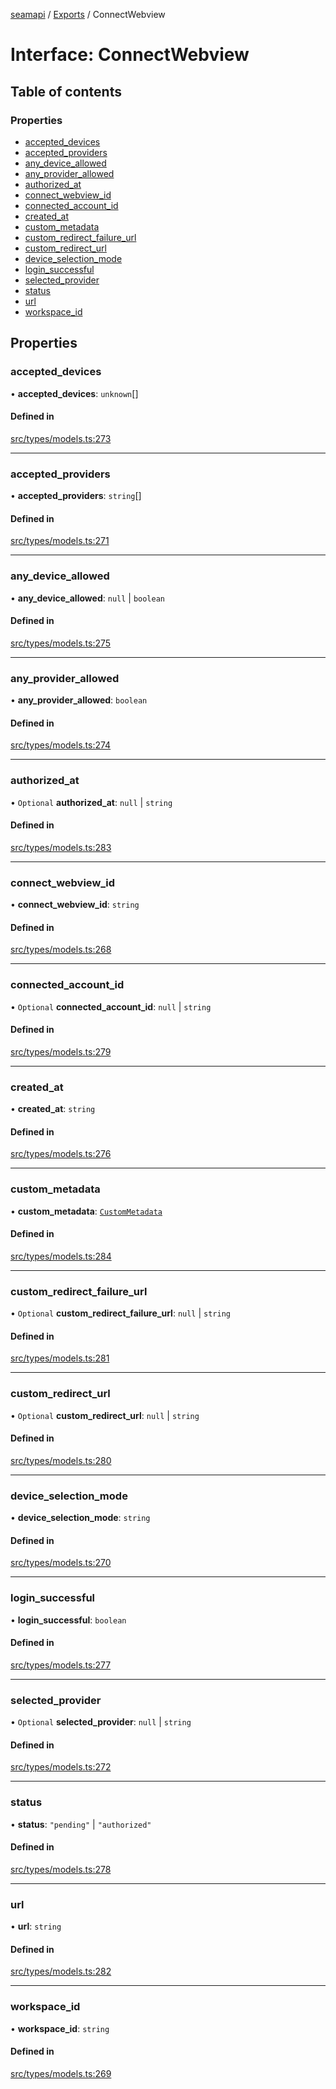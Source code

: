 [seamapi](../README.md) / [Exports](../modules.md) / ConnectWebview

# Interface: ConnectWebview

## Table of contents

### Properties

- [accepted\_devices](ConnectWebview.md#accepted_devices)
- [accepted\_providers](ConnectWebview.md#accepted_providers)
- [any\_device\_allowed](ConnectWebview.md#any_device_allowed)
- [any\_provider\_allowed](ConnectWebview.md#any_provider_allowed)
- [authorized\_at](ConnectWebview.md#authorized_at)
- [connect\_webview\_id](ConnectWebview.md#connect_webview_id)
- [connected\_account\_id](ConnectWebview.md#connected_account_id)
- [created\_at](ConnectWebview.md#created_at)
- [custom\_metadata](ConnectWebview.md#custom_metadata)
- [custom\_redirect\_failure\_url](ConnectWebview.md#custom_redirect_failure_url)
- [custom\_redirect\_url](ConnectWebview.md#custom_redirect_url)
- [device\_selection\_mode](ConnectWebview.md#device_selection_mode)
- [login\_successful](ConnectWebview.md#login_successful)
- [selected\_provider](ConnectWebview.md#selected_provider)
- [status](ConnectWebview.md#status)
- [url](ConnectWebview.md#url)
- [workspace\_id](ConnectWebview.md#workspace_id)

## Properties

### accepted\_devices

• **accepted\_devices**: `unknown`[]

#### Defined in

[src/types/models.ts:273](https://github.com/seamapi/javascript/blob/main/src/types/models.ts#L273)

___

### accepted\_providers

• **accepted\_providers**: `string`[]

#### Defined in

[src/types/models.ts:271](https://github.com/seamapi/javascript/blob/main/src/types/models.ts#L271)

___

### any\_device\_allowed

• **any\_device\_allowed**: ``null`` \| `boolean`

#### Defined in

[src/types/models.ts:275](https://github.com/seamapi/javascript/blob/main/src/types/models.ts#L275)

___

### any\_provider\_allowed

• **any\_provider\_allowed**: `boolean`

#### Defined in

[src/types/models.ts:274](https://github.com/seamapi/javascript/blob/main/src/types/models.ts#L274)

___

### authorized\_at

• `Optional` **authorized\_at**: ``null`` \| `string`

#### Defined in

[src/types/models.ts:283](https://github.com/seamapi/javascript/blob/main/src/types/models.ts#L283)

___

### connect\_webview\_id

• **connect\_webview\_id**: `string`

#### Defined in

[src/types/models.ts:268](https://github.com/seamapi/javascript/blob/main/src/types/models.ts#L268)

___

### connected\_account\_id

• `Optional` **connected\_account\_id**: ``null`` \| `string`

#### Defined in

[src/types/models.ts:279](https://github.com/seamapi/javascript/blob/main/src/types/models.ts#L279)

___

### created\_at

• **created\_at**: `string`

#### Defined in

[src/types/models.ts:276](https://github.com/seamapi/javascript/blob/main/src/types/models.ts#L276)

___

### custom\_metadata

• **custom\_metadata**: [`CustomMetadata`](../modules.md#custommetadata)

#### Defined in

[src/types/models.ts:284](https://github.com/seamapi/javascript/blob/main/src/types/models.ts#L284)

___

### custom\_redirect\_failure\_url

• `Optional` **custom\_redirect\_failure\_url**: ``null`` \| `string`

#### Defined in

[src/types/models.ts:281](https://github.com/seamapi/javascript/blob/main/src/types/models.ts#L281)

___

### custom\_redirect\_url

• `Optional` **custom\_redirect\_url**: ``null`` \| `string`

#### Defined in

[src/types/models.ts:280](https://github.com/seamapi/javascript/blob/main/src/types/models.ts#L280)

___

### device\_selection\_mode

• **device\_selection\_mode**: `string`

#### Defined in

[src/types/models.ts:270](https://github.com/seamapi/javascript/blob/main/src/types/models.ts#L270)

___

### login\_successful

• **login\_successful**: `boolean`

#### Defined in

[src/types/models.ts:277](https://github.com/seamapi/javascript/blob/main/src/types/models.ts#L277)

___

### selected\_provider

• `Optional` **selected\_provider**: ``null`` \| `string`

#### Defined in

[src/types/models.ts:272](https://github.com/seamapi/javascript/blob/main/src/types/models.ts#L272)

___

### status

• **status**: ``"pending"`` \| ``"authorized"``

#### Defined in

[src/types/models.ts:278](https://github.com/seamapi/javascript/blob/main/src/types/models.ts#L278)

___

### url

• **url**: `string`

#### Defined in

[src/types/models.ts:282](https://github.com/seamapi/javascript/blob/main/src/types/models.ts#L282)

___

### workspace\_id

• **workspace\_id**: `string`

#### Defined in

[src/types/models.ts:269](https://github.com/seamapi/javascript/blob/main/src/types/models.ts#L269)
